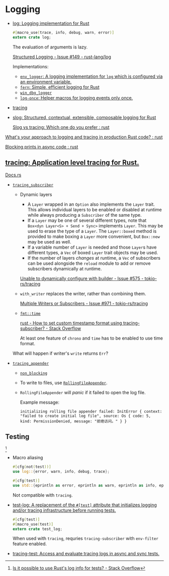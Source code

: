# Logging
- [log: Logging implementation for Rust](https://github.com/rust-lang/log)

  ```rust
  #[macro_use(trace, info, debug, warn, error)]
  extern crate log;
  ```

  The evaluation of arguments is lazy.

  [Structured Logging - Issue #149 - rust-lang/log](https://github.com/rust-lang/log/issues/149)

  Implementations:
  - [`env_logger`: A logging implementation for `log` which is configured via an environment variable.](https://github.com/rust-cli/env_logger)
  - [`fern`: Simple, efficient logging for Rust](https://github.com/daboross/fern)
  - [`win_dbg_logger`](https://docs.rs/win_dbg_logger/*/win_dbg_logger/)
  - [`log-once`: Helper macros for logging events only once.](https://github.com/Luthaf/log-once)

- [tracing](#tracing-application-level-tracing-for-rust)

- [slog: Structured, contextual, extensible, composable logging for Rust](https://github.com/slog-rs/slog)

  [Slog vs tracing: Which one do you prefer : rust](https://www.reddit.com/r/rust/comments/kdo29n/slog_vs_tracing_which_one_do_you_prefer/)

[What's your approach to logging and tracing in production Rust code? : rust](https://www.reddit.com/r/rust/comments/182vkod/whats_your_approach_to_logging_and_tracing_in/)

[Blocking prints in async code : rust](https://www.reddit.com/r/rust/comments/qhoevk/blocking_prints_in_async_code/)

## [tracing: Application level tracing for Rust.](https://github.com/tokio-rs/tracing)
[Docs.rs](https://docs.rs/tracing/latest/tracing/)

- [`tracing_subscriber`](https://docs.rs/tracing-subscriber/latest/tracing_subscriber/)
  - Dynamic layers
    - A `Layer` wrapped in an `Option` also implements the `Layer` trait. This allows individual layers to be enabled or disabled at runtime while always producing a `Subscriber` of the same type.
    - If a `Layer` may be one of several different types, note that` Box<dyn Layer<S> + Send + Sync>` implements `Layer`. This may be used to erase the type of a `Layer`. The `Layer::boxed` method is provided to make boxing a `Layer` more convenient, but `Box::new` may be used as well.
    - If a variable number of `Layer` is needed and those `Layer`s have different types, a `Vec` of boxed `Layer` trait objects may be used.
    - If the number of layers *changes* at runtime, a `Vec` of subscribers can be used alongside the `reload` module to add or remove subscribers dynamically at runtime.

    [Unable to dynamically configure with builder - Issue #575 - tokio-rs/tracing](https://github.com/tokio-rs/tracing/issues/575)

  - `with_writer` replaces the writer, rather than combining them.

    [Multiple Writers or Subscribers - Issue #971 - tokio-rs/tracing](https://github.com/tokio-rs/tracing/issues/971)

  - [`fmt::time`](https://docs.rs/tracing-subscriber/latest/tracing_subscriber/fmt/time/index.html)
  
    [rust - How to set custom timestamp format using tracing-subscriber? - Stack Overflow](https://stackoverflow.com/questions/76678749/how-to-set-custom-timestamp-format-using-tracing-subscriber)

    At least one feature of `chrono` and `time` has to be enabled to use time format.

  What will happen if writer's `write` returns `Err`?

- [`tracing_appender`](https://docs.rs/tracing-appender/latest/tracing_appender/)
  - [`non_blocking`](https://docs.rs/tracing-appender/latest/tracing_appender/non_blocking/index.html)
  - To write to files, use [`RollingFileAppender`](https://docs.rs/tracing-appender/latest/tracing_appender/rolling/index.html).
  - `RollingFileAppender` will *panic* if it failed to open the log file.

    Example message:
    ```
    initializing rolling file appender failed: InitError { context: "failed to create initial log file", source: Os { code: 5, kind: PermissionDenied, message: "拒绝访问。" } }
    ```

## Testing
[^log-test]

- Macro aliasing
  ```rust
  #[cfg(not(test))] 
  use log::{error, warn, info, debug, trace};

  #[cfg(test)]
  use std::{eprintln as error, eprintln as warn, eprintln as info, eprintln as debug, eprintln as trace};
  ```
  Not compatible with `tracing`.

- [test-log: A replacement of the `#[test]` attribute that initializes logging and/or tracing infrastructure before running tests.](https://github.com/d-e-s-o/test-log)

  ```rust
  #[cfg(test)]
  #[macro_use(test)]
  extern crate test_log;
  ```

  When used with `tracing`, requries `tracing-subscriber` with `env-filter` feature enabled.

- [tracing-test: Access and evaluate tracing logs in async and sync tests.](https://github.com/dbrgn/tracing-test)


[^log-test]: [Is it possible to use Rust's log info for tests? - Stack Overflow](https://stackoverflow.com/questions/67087597/is-it-possible-to-use-rusts-log-info-for-tests)